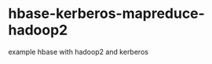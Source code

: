 hbase-kerberos-mapreduce-hadoop2
================================

example hbase with hadoop2 and kerberos
